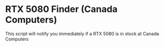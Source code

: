 # RTX 5080 Finder (Canada Computers)
This script will notify you immediately if a RTX 5080 is in stock at Canada Computers
